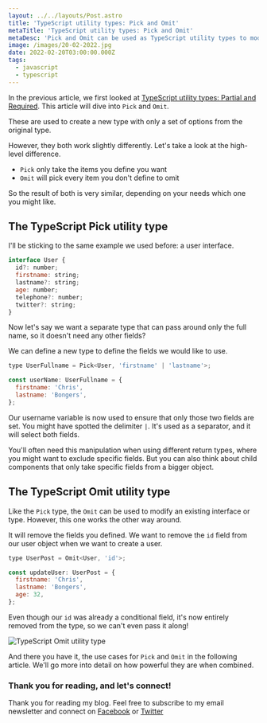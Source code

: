 ```yaml
---
layout: ../../layouts/Post.astro
title: 'TypeScript utility types: Pick and Omit'
metaTitle: 'TypeScript utility types: Pick and Omit'
metaDesc: 'Pick and Omit can be used as TypeScript utility types to modify existing types or interfaces'
image: /images/20-02-2022.jpg
date: 2022-02-20T03:00:00.000Z
tags:
  - javascript
  - typescript
---
```


In the previous article, we first looked at [TypeScript utility types: Partial and Required](https://daily-dev-tips.com/posts/typescript-utility-types-partial-and-required/).
This article will dive into `Pick` and `Omit`.

These are used to create a new type with only a set of options from the original type.

However, they both work slightly differently. Let's take a look at the high-level difference.

- `Pick` only take the items you define you want
- `Omit` will pick every item you don't define to omit

So the result of both is very similar, depending on your needs which one you might like.

## The TypeScript Pick utility type

I'll be sticking to the same example we used before: a user interface.

```js
interface User {
  id?: number;
  firstname: string;
  lastname?: string;
  age: number;
  telephone?: number;
  twitter?: string;
}
```

Now let's say we want a separate type that can pass around only the full name, so it doesn't need any other fields?

We can define a new type to define the fields we would like to use.

```js
type UserFullname = Pick<User, 'firstname' | 'lastname'>;

const userName: UserFullname = {
  firstname: 'Chris',
  lastname: 'Bongers',
};
```

Our username variable is now used to ensure that only those two fields are set.
You might have spotted the delimiter `|`. It's used as a separator, and it will select both fields.

You'll often need this manipulation when using different return types, where you might want to exclude specific fields.
But you can also think about child components that only take specific fields from a bigger object.

## The TypeScript Omit utility type

Like the `Pick` type, the `Omit` can be used to modify an existing interface or type.
However, this one works the other way around.

It will remove the fields you defined.
We want to remove the `id` field from our user object when we want to create a user.

```js
type UserPost = Omit<User, 'id'>;

const updateUser: UserPost = {
  firstname: 'Chris',
  lastname: 'Bongers',
  age: 32,
};
```

Even though our `id` was already a conditional field, it's now entirely removed from the type, so we can't even pass it along!

![TypeScript Omit utility type](https://cdn.hashnode.com/res/hashnode/image/upload/v1644556786814/XEgUklhHB.png)

And there you have it, the use cases for `Pick` and `Omit` in the following article. We'll go more into detail on how powerful they are when combined.

### Thank you for reading, and let's connect!

Thank you for reading my blog. Feel free to subscribe to my email newsletter and connect on [Facebook](https://www.facebook.com/DailyDevTipsBlog) or [Twitter](https://twitter.com/DailyDevTips1)
